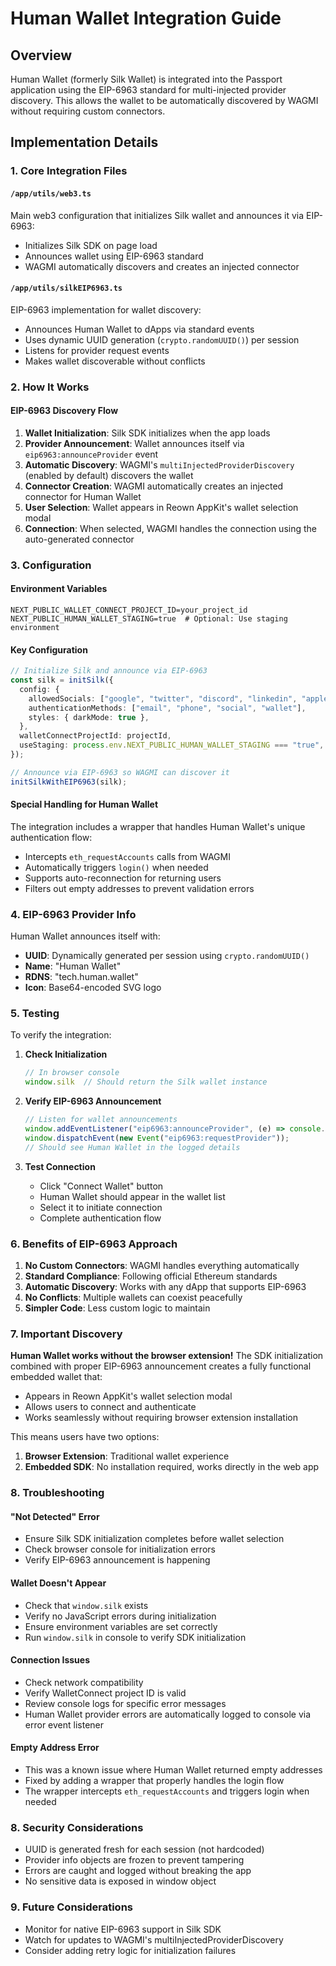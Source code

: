# Human Wallet Integration Guide

## Overview

Human Wallet (formerly Silk Wallet) is integrated into the Passport application using the EIP-6963 standard for multi-injected provider discovery. This allows the wallet to be automatically discovered by WAGMI without requiring custom connectors.

## Implementation Details

### 1. Core Integration Files

#### `/app/utils/web3.ts`
Main web3 configuration that initializes Silk wallet and announces it via EIP-6963:
- Initializes Silk SDK on page load
- Announces wallet using EIP-6963 standard
- WAGMI automatically discovers and creates an injected connector

#### `/app/utils/silkEIP6963.ts`
EIP-6963 implementation for wallet discovery:
- Announces Human Wallet to dApps via standard events
- Uses dynamic UUID generation (`crypto.randomUUID()`) per session
- Listens for provider request events
- Makes wallet discoverable without conflicts

### 2. How It Works

#### EIP-6963 Discovery Flow
1. **Wallet Initialization**: Silk SDK initializes when the app loads
2. **Provider Announcement**: Wallet announces itself via `eip6963:announceProvider` event
3. **Automatic Discovery**: WAGMI's `multiInjectedProviderDiscovery` (enabled by default) discovers the wallet
4. **Connector Creation**: WAGMI automatically creates an injected connector for Human Wallet
5. **User Selection**: Wallet appears in Reown AppKit's wallet selection modal
6. **Connection**: When selected, WAGMI handles the connection using the auto-generated connector

### 3. Configuration

#### Environment Variables
```
NEXT_PUBLIC_WALLET_CONNECT_PROJECT_ID=your_project_id
NEXT_PUBLIC_HUMAN_WALLET_STAGING=true  # Optional: Use staging environment
```

#### Key Configuration
```typescript
// Initialize Silk and announce via EIP-6963
const silk = initSilk({
  config: {
    allowedSocials: ["google", "twitter", "discord", "linkedin", "apple"],
    authenticationMethods: ["email", "phone", "social", "wallet"],
    styles: { darkMode: true },
  },
  walletConnectProjectId: projectId,
  useStaging: process.env.NEXT_PUBLIC_HUMAN_WALLET_STAGING === "true",
});

// Announce via EIP-6963 so WAGMI can discover it
initSilkWithEIP6963(silk);
```

#### Special Handling for Human Wallet
The integration includes a wrapper that handles Human Wallet's unique authentication flow:
- Intercepts `eth_requestAccounts` calls from WAGMI
- Automatically triggers `login()` when needed
- Supports auto-reconnection for returning users
- Filters out empty addresses to prevent validation errors

### 4. EIP-6963 Provider Info

Human Wallet announces itself with:
- **UUID**: Dynamically generated per session using `crypto.randomUUID()`
- **Name**: "Human Wallet"
- **RDNS**: "tech.human.wallet"
- **Icon**: Base64-encoded SVG logo

### 5. Testing

To verify the integration:

1. **Check Initialization**
   ```javascript
   // In browser console
   window.silk  // Should return the Silk wallet instance
   ```

2. **Verify EIP-6963 Announcement**
   ```javascript
   // Listen for wallet announcements
   window.addEventListener("eip6963:announceProvider", (e) => console.log(e.detail));
   window.dispatchEvent(new Event("eip6963:requestProvider"));
   // Should see Human Wallet in the logged details
   ```

3. **Test Connection**
   - Click "Connect Wallet" button
   - Human Wallet should appear in the wallet list
   - Select it to initiate connection
   - Complete authentication flow

### 6. Benefits of EIP-6963 Approach

1. **No Custom Connectors**: WAGMI handles everything automatically
2. **Standard Compliance**: Following official Ethereum standards
3. **Automatic Discovery**: Works with any dApp that supports EIP-6963
4. **No Conflicts**: Multiple wallets can coexist peacefully
5. **Simpler Code**: Less custom logic to maintain

### 7. Important Discovery

**Human Wallet works without the browser extension!** The SDK initialization combined with proper EIP-6963 announcement creates a fully functional embedded wallet that:
- Appears in Reown AppKit's wallet selection modal
- Allows users to connect and authenticate
- Works seamlessly without requiring browser extension installation

This means users have two options:
1. **Browser Extension**: Traditional wallet experience
2. **Embedded SDK**: No installation required, works directly in the web app

### 8. Troubleshooting

#### "Not Detected" Error
- Ensure Silk SDK initialization completes before wallet selection
- Check browser console for initialization errors
- Verify EIP-6963 announcement is happening

#### Wallet Doesn't Appear
- Check that `window.silk` exists
- Verify no JavaScript errors during initialization
- Ensure environment variables are set correctly
- Run `window.silk` in console to verify SDK initialization

#### Connection Issues
- Check network compatibility
- Verify WalletConnect project ID is valid
- Review console logs for specific error messages
- Human Wallet provider errors are automatically logged to console via error event listener

#### Empty Address Error
- This was a known issue where Human Wallet returned empty addresses
- Fixed by adding a wrapper that properly handles the login flow
- The wrapper intercepts `eth_requestAccounts` and triggers login when needed

### 8. Security Considerations

- UUID is generated fresh for each session (not hardcoded)
- Provider info objects are frozen to prevent tampering
- Errors are caught and logged without breaking the app
- No sensitive data is exposed in window object

### 9. Future Considerations

- Monitor for native EIP-6963 support in Silk SDK
- Watch for updates to WAGMI's multiInjectedProviderDiscovery
- Consider adding retry logic for initialization failures